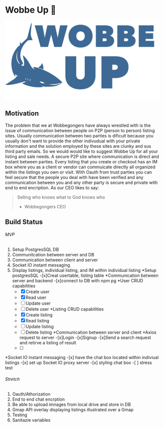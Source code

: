 # Wobbe Up :shark:

![Wobbe Up Logo](client/public/WobbeUp.png)

## Motivation
The problem that we at Wobbegongers have always wrestled with is the issue of communication between people on P2P (person to person) listing sites. Usually communication between two parties is dificult because you usually don't want to provide the other indivudual with your private information and the solution employed by these sites are clunky and sus third party emails. So we would would like to suggest Wobbe Up for all your listing and sale needs. A secure P2P site where communication is direct and instant between parties. Every listing that you create or checkout has an IM box where you as a client or vendor can commuicate directly all organized within the listings you own or visit. With Oauth from trust parties you can feel secure that the people you deal with have been verified and any communication between you and any other party is secure and private with end to end encription. As our CEO likes to say:
> Selling who knows what to God knows who
> - Wobbegongers CEO

## Build Status

###### MVP
1. Setup PostgresSQL DB
2. Communitcation between server and DB
3. Communication between client and server
4. Socket IO instant messaging
5. Display listings, individual listing, and IM within individual listing
  *Setup postgresSQL
    -[x]Creat usertable, listing table
  *Communication between server and backend
    -[x]connect to DB with npm pg 
    *User CRUD capabilities 
      -[x] Create user
      -[x] Read user
      -[ ] Update user
      -[ ] Delete user
    *Listing CRUD capabilities 
      -[x] Create listing
      -[x] Read listing
      -[ ] Update listing
      -[ ] Delete listing
  *Communication between server and client
    *Axios request to server
      -[x]Login
      -[x]Signup
      -[x]Send a search request and retirve a listing of result
      -[ ]
  *Socket IO instant messaging
    -[x] have the chat box located within indiviual listings
    -[x] set up Socket IO proxy server
    -[x] styling chat box
    -[ ] stress test 
  
###### Stretch
1. Oauth/Athorization 
2. End to end chat encrption
3. Be able to upload imnages from local drive and store in DB
4. Gmap API overlay displaying listings illustrated over a Gmap
5. Testing 
6. Sanitazie variables 









